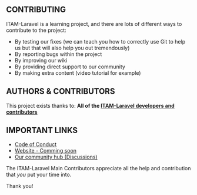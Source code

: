 ## CONTRIBUTING

ITAM-Laravel is a learning project, and there are lots of different ways to contribute to the project:

* By testing our fixes (we can teach you how to correctly use Git to help us but that will also help you out tremendously)
* By reporting bugs within the project
* By improving our wiki
* By providing direct support to our community
* By making extra content (video tutorial for example)

## AUTHORS & CONTRIBUTORS

This project exists thanks to: **All of the [ITAM-Laravel developers and contributors](https://github.com/wizymore/ITAM-Laravel/graphs/contributors)**

## IMPORTANT LINKS

- [Code of Conduct](https://github.com/wizzymore/ITAM-Laravel/blob/master/CODE_OF_CONDUCT.md)
- [Website - Comming soon](#)
- [Our community hub (Discussions)](https://github.com/wizzymore/ITAM-Laravel/discussions)

The ITAM-Laravel Main Contributors appreciate all the help and contribution that *you* put your time into.

Thank you!
